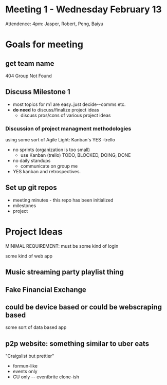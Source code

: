 # Meeting 1 - Wednesday February 13

Attendence: 4pm: Jasper, Robert, Peng, Baiyu

# Goals for meeting

## get team name
 404 Group Not Found

## Discuss Milestone 1
  - most topics for m1 are easy..just decide--comms etc.
  - **do need** to discuss/finalize project ideas
    - discuss pros/cons of various project ideas

### Discussion of project managment methodologies

using some sort of Agile Light: Kanban's YES -trello
  - no sprints (organization is too small)
     - use Kanban (trello) TODO, BLOCKED, DOING, DONE
  - no daily standups
     - communicate on group me
  - YES kanban and retrospectives. 
                                                                                     
## Set up git repos
   - meeting minutes - this repo has been initialized
   - milestones
   - project

# Project Ideas

MINIMAL REQUIREMENT: must be some kind of login

some kind of web app

## Music streaming party playlist thing

## Fake Financial Exchange

## could be device based or could be webscraping based
   some sort of data based app

## p2p website: something similar to uber eats
"Craigslist but prettier"
 - formun-like
 - events only
 - CU only --  eventbrite clone-ish





